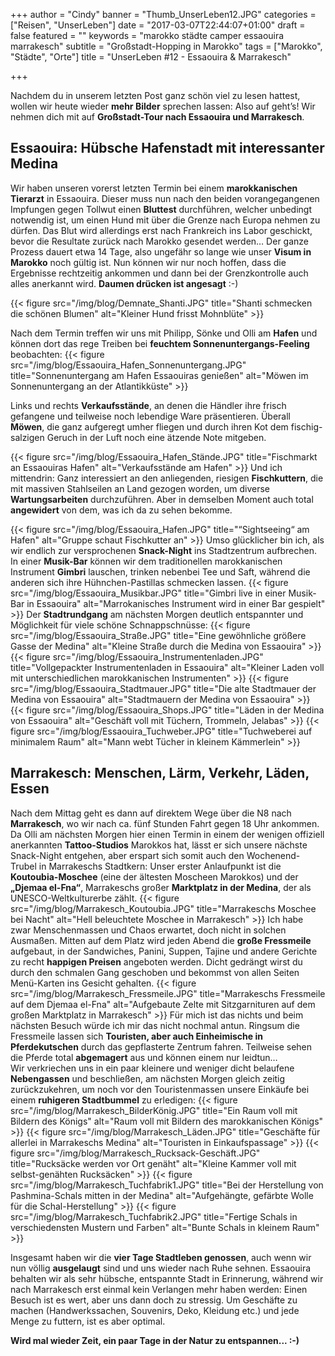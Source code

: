+++
author = "Cindy"
banner = "Thumb_UnserLeben12.JPG"
categories = ["Reisen", "UnserLeben"]
date = "2017-03-07T22:44:07+01:00"
draft = false
featured = ""
keywords = "marokko städte camper essaouira marrakesch"
subtitle = "Großstadt-Hopping in Marokko"
tags = ["Marokko", "Städte", "Orte"]
title = "UnserLeben #12 - Essaouira & Marrakesch"

+++

Nachdem du in unserem letzten Post ganz schön viel zu lesen hattest, wollen wir heute wieder **mehr Bilder** sprechen lassen: Also auf geht’s! Wir nehmen dich mit auf **Großstadt-Tour nach Essaouira und Marrakesch**.<!--more-->       
     
## Essaouira: Hübsche Hafenstadt mit interessanter Medina

Wir haben unseren vorerst letzten Termin bei einem **marokkanischen Tierarzt** in Essaouira. Dieser muss nun nach den beiden vorangegangenen Impfungen gegen Tollwut einen **Bluttest** durchführen, welcher unbedingt notwendig ist, um einen Hund mit über die Grenze nach Europa nehmen zu dürfen. Das Blut wird allerdings erst nach Frankreich ins Labor geschickt, bevor die Resultate zurück nach Marokko gesendet werden… Der ganze Prozess dauert etwa 14 Tage, also ungefähr so lange wie unser **Visum in Marokko** noch gültig ist. Nun können wir nur noch hoffen, dass die Ergebnisse rechtzeitig ankommen und dann bei der Grenzkontrolle auch alles anerkannt wird. **Daumen drücken ist angesagt** :-)      

{{< figure src="/img/blog/Demnate_Shanti.JPG" title="Shanti schmecken die schönen Blumen"
alt="Kleiner Hund frisst Mohnblüte" >}}

Nach dem Termin treffen wir uns mit Philipp, Sönke und Olli am **Hafen** und können dort das rege Treiben bei **feuchtem Sonnenuntergangs-Feeling** beobachten:
{{< figure src="/img/blog/Essaouira_Hafen_Sonnenuntergang.JPG" title="Sonnenuntergang am Hafen Essaouiras genießen" alt="Möwen im Sonnenuntergang an der Atlantikküste" >}}

Links und rechts **Verkaufsstände**, an denen die Händler ihre frisch gefangene und teilweise noch lebendige Ware präsentieren. Überall **Möwen**, die ganz aufgeregt umher fliegen und durch ihren Kot dem fischig-salzigen Geruch in der Luft noch eine ätzende Note mitgeben. 

{{< figure src="/img/blog/Essaouira_Hafen_Stände.JPG" title="Fischmarkt an Essaouiras Hafen"
alt="Verkaufsstände am Hafen" >}}
Und ich mittendrin: Ganz interessiert an den anliegenden, riesigen **Fischkuttern**, die mit massiven Stahlseilen an Land gezogen worden, um diverse **Wartungsarbeiten** durchzuführen. Aber in demselben Moment auch total **angewidert** von dem, was ich da zu sehen bekomme. 

{{< figure src="/img/blog/Essaouira_Hafen.JPG" title="“Sightseeing“ am Hafen"
alt="Gruppe schaut Fischkutter an" >}}
Umso glücklicher bin ich, als wir endlich zur versprochenen **Snack-Night** ins Stadtzentrum aufbrechen. In einer **Musik-Bar** können wir dem traditionellen marokkanischen Instrument **Gimbri** lauschen, trinken nebenbei Tee und Saft, während die anderen sich ihre Hühnchen-Pastillas schmecken lassen. 
{{< figure src="/img/blog/Essaouira_Musikbar.JPG" title="Gimbri live in einer Musik-Bar in Essaouira"
alt="Marrokanisches Instrument wird in einer Bar gespielt" >}}
Der **Stadtrundgang** am nächsten Morgen deutlich entspannter und Möglichkeit für viele schöne Schnappschnüsse:
{{< figure src="/img/blog/Essaouira_Straße.JPG" title="Eine gewöhnliche größere Gasse der Medina"
alt="Kleine Straße durch die Medina von Essaouira" >}}
{{< figure src="/img/blog/Essaouira_Instrumentenladen.JPG" title="Vollgepackter Instrumentenladen in Essaouira"
alt="Kleiner Laden voll mit unterschiedlichen marokkanischen Instrumenten" >}}
{{< figure src="/img/blog/Essaouira_Stadtmauer.JPG" title="Die alte Stadtmauer der Medina von Essaouira"
alt="Stadtmauern der Medina von Essaouira" >}}
{{< figure src="/img/blog/Essaouira_Shops.JPG" title="Läden in der Medina von Essaouira"
alt="Geschäft voll mit Tüchern, Trommeln, Jelabas" >}}
{{< figure src="/img/blog/Essaouira_Tuchweber.JPG" title="Tuchweberei auf minimalem Raum"
alt="Mann webt Tücher in kleinem Kämmerlein" >}}


## Marrakesch: Menschen, Lärm, Verkehr, Läden, Essen

Nach dem Mittag geht es dann auf direktem Wege über die N8 nach **Marrakesch**, wo wir nach ca. fünf Stunden Fahrt gegen 18 Uhr ankommen. Da Olli am nächsten Morgen hier einen Termin in einem der wenigen offiziell anerkannten **Tattoo-Studios** Marokkos hat, lässt er sich unsere nächste Snack-Night entgehen, aber erspart sich somit auch den Wochenend-Trubel in Marrakeschs Stadtkern:
Unser erster Anlaufpunkt ist die **Koutoubia-Moschee** (eine der ältesten Moscheen Marokkos) und der **„Djemaa el-Fna“**, Marrakeschs großer **Marktplatz in der Medina**, der als UNESCO-Weltkulturerbe zählt.
{{< figure src="/img/blog/Marrakesch_Koutoubia.JPG" title="Marrakeschs Moschee bei Nacht"
alt="Hell beleuchtete Moschee in Marrakesch" >}}
Ich habe zwar Menschenmassen und Chaos erwartet, doch nicht in solchen Ausmaßen. Mitten auf dem Platz wird jeden Abend die **große Fressmeile** aufgebaut, in der Sandwiches, Panini, Suppen, Tajine und andere Gerichte zu recht **happigen Preisen** angeboten werden. Dicht gedrängt wirst du durch den schmalen Gang geschoben und bekommst von allen Seiten Menü-Karten ins Gesicht gehalten.
{{< figure src="/img/blog/Marrakesch_Fressmeile.JPG" title="Marrakeschs Fressmeile auf dem Djemaa el-Fna"
alt="Aufgebaute Zelte mit Sitzgarnituren auf dem großen Marktplatz in Marrakesch" >}}
Für mich ist das nichts und beim nächsten Besuch würde ich mir das nicht nochmal antun. Ringsum die Fressmeile lassen sich **Touristen, aber auch Einheimische in Pferdekutschen** durch das gepflasterte Zentrum fahren. Teilweise sehen die Pferde total **abgemagert** aus und können einem nur leidtun…      
Wir verkriechen uns in ein paar kleinere und weniger dicht belaufene **Nebengassen** und beschließen, am nächsten Morgen gleich zeitig zurückzukehren, um noch vor den Touristenmassen unsere Einkäufe bei einem **ruhigeren Stadtbummel** zu erledigen:
{{< figure src="/img/blog/Marrakesch_BilderKönig.JPG" title="Ein Raum voll mit Bildern des Königs"
alt="Raum voll mit Bildern des marokkanischen Königs" >}}
{{< figure src="/img/blog/Marrakesch_Läden.JPG" title="Geschäfte für allerlei in Marrakeschs Medina"
alt="Touristen in Einkaufspassage" >}}
{{< figure src="/img/blog/Marrakesch_Rucksack-Geschäft.JPG" title="Rucksäcke werden vor Ort genäht"
alt="Kleine Kammer voll mit selbst-genähten Rucksäcken" >}}
{{< figure src="/img/blog/Marrakesch_Tuchfabrik1.JPG" title="Bei der Herstellung von Pashmina-Schals mitten in der Medina"
alt="Aufgehängte, gefärbte Wolle für die Schal-Herstellung" >}}
{{< figure src="/img/blog/Marrakesch_Tuchfabrik2.JPG" title="Fertige Schals in verschiedensten Mustern und Farben"
alt="Bunte Schals in kleinem Raum" >}}

Insgesamt haben wir die **vier Tage Stadtleben genossen**, auch wenn wir nun völlig **ausgelaugt** sind und uns wieder nach Ruhe sehnen. Essaouira behalten wir als sehr hübsche, entspannte Stadt in Erinnerung, während wir nach Marrakesch erst einmal kein Verlangen mehr haben werden: Einen Besuch ist es wert, aber uns dann doch zu stressig. Um Geschäfte zu machen (Handwerkssachen, Souvenirs, Deko, Kleidung etc.) und jede Menge zu futtern, ist es aber optimal.    

**Wird mal wieder Zeit, ein paar Tage in der Natur zu entspannen... :-)**